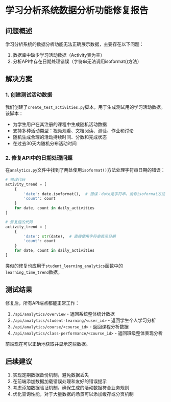 # 学习分析系统数据分析功能修复报告

## 问题概述

学习分析系统的数据分析功能无法正确展示数据，主要存在以下问题：

1. 数据库中缺少学习活动数据（Activity表为空）
2. 分析API中存在日期处理错误（字符串无法调用isoformat()方法）

## 解决方案

### 1. 创建测试活动数据

我们创建了`create_test_activities.py`脚本，用于生成测试用的学习活动数据。该脚本：

- 为学生用户在其注册的课程中生成随机活动数据
- 支持多种活动类型：视频观看、文档阅读、测验、作业和讨论
- 随机生成合理的活动持续时间、分数和完成状态
- 在过去30天内随机分布活动时间

### 2. 修复API中的日期处理问题

在`analytics.py`文件中找到了两处使用`isoformat()`方法处理字符串日期的错误：

```python
# 错误代码
activity_trend = [
    {
        'date': date.isoformat(),  # 错误：date是字符串，没有isoformat方法
        'count': count
    }
    for date, count in daily_activities
]

# 修复后的代码
activity_trend = [
    {
        'date': str(date),  # 直接使用字符串表示日期
        'count': count
    }
    for date, count in daily_activities
]
```

类似的修复也应用于`student_learning_analytics`函数中的`learning_time_trend`数据。

## 测试结果

修复后，所有API端点都能正常工作：

1. `/api/analytics/overview` - 返回系统整体统计数据
2. `/api/analytics/student-learning/<user_id>` - 返回学生个人学习分析
3. `/api/analytics/course/<course_id>` - 返回课程分析数据
4. `/api/analytics/class-performance/<course_id>` - 返回班级整体表现分析

前端现在可以正确地获取并显示这些数据。

## 后续建议

1. 实现定期数据备份机制，避免数据丢失
2. 在前端添加数据加载错误处理和友好的错误提示
3. 考虑添加数据验证机制，确保生成的活动数据符合业务规则
4. 优化查询性能，对于大量数据的场景可以添加缓存或分页机制 